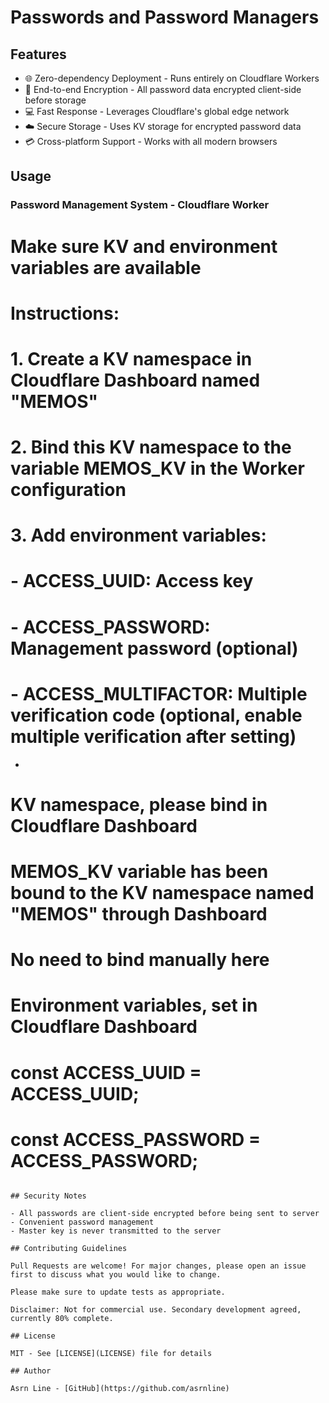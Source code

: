 # Passwords and Password Managers

## Features

- 🌐 Zero-dependency Deployment - Runs entirely on Cloudflare Workers
- 📧 End-to-end Encryption - All password data encrypted client-side before storage
- 💻 Fast Response - Leverages Cloudflare's global edge network
- ☁️ Secure Storage - Uses KV storage for encrypted password data
- 💳 Cross-platform Support - Works with all modern browsers


## Usage

### Password Management System - Cloudflare Worker

#  Make sure KV and environment variables are available

# Instructions:

#  1. Create a KV namespace in Cloudflare Dashboard named "MEMOS"

#  2. Bind this KV namespace to the variable MEMOS_KV in the Worker configuration

#  3. Add environment variables:

#  - ACCESS_UUID: Access key

# - ACCESS_PASSWORD: Management password (optional)

# - ACCESS_MULTIFACTOR: Multiple verification code (optional, enable multiple verification after setting)

*

# KV namespace, please bind in Cloudflare Dashboard

# MEMOS_KV variable has been bound to the KV namespace named "MEMOS" through Dashboard

# No need to bind manually here

# Environment variables, set in Cloudflare Dashboard

# const ACCESS_UUID = ACCESS_UUID;

# const ACCESS_PASSWORD = ACCESS_PASSWORD;
```

## Security Notes

- All passwords are client-side encrypted before being sent to server
- Convenient password management
- Master key is never transmitted to the server

## Contributing Guidelines

Pull Requests are welcome! For major changes, please open an issue first to discuss what you would like to change.

Please make sure to update tests as appropriate.

Disclaimer: Not for commercial use. Secondary development agreed, currently 80% complete.

## License

MIT - See [LICENSE](LICENSE) file for details

## Author

Asrn Line - [GitHub](https://github.com/asrnline)
